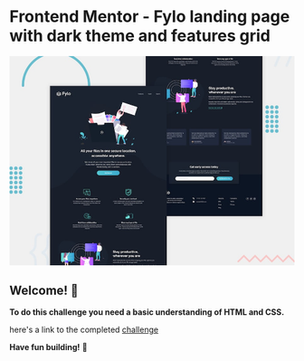 # Frontend Mentor - Fylo landing page with dark theme and features grid

![Design preview for the Fylo landing page with dark theme and features grid challenge](./design/desktop-preview.jpg)

## Welcome! 👋


**To do this challenge you need a basic understanding of HTML and CSS.**

here's a link to the completed [challenge](flylo-darktheme-netlify.app)


**Have fun building!** 🚀


